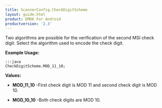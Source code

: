 ```yaml
---
title: ScannerConfig.CheckDigitScheme
layout: guide.html
product: EMDK For Android
productversion: '2.3'
---
```


Two algorithms are possible for the verification of the second MSI check
 digit. Select the algorithm used to encode the check digit.

 

**Example Usage:**
	
	:::java	
	CheckDigitScheme.MOD_11_10;


**Values:**

* **MOD_11_10** -First check digit is MOD 11 and second check digit is MOD 10.

* **MOD_10_10** -Both check digits are MOD 10.













